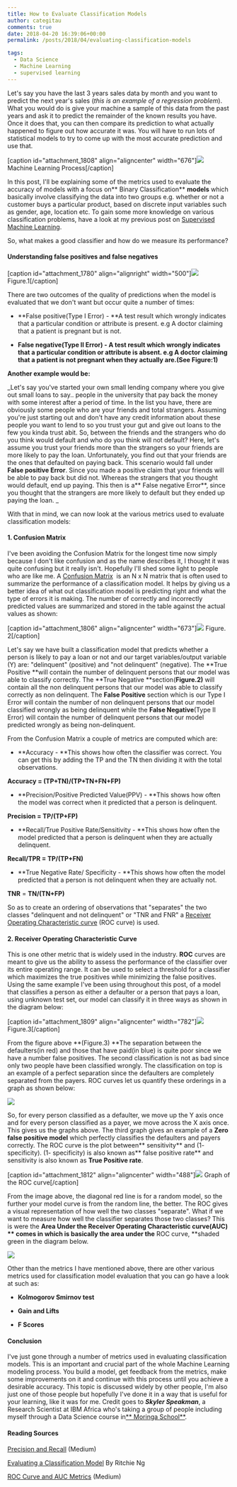 ```yaml
---
title: How to Evaluate Classification Models
author: categitau
comments: true
date: 2018-04-20 16:39:06+00:00
permalink: /posts/2018/04/evaluating-classification-models

tags:
  - Data Science
  - Machine Learning
  - supervised learning
---
```


Let's say you have the last 3 years sales data by month and you want to predict the next year's sales (_this is an example of a regression problem_). What you would do is give your machine a sample of this data from the past years and ask it to predict the remainder of the known results you have. Once it does that, you can then compare its prediction to what actually happened to figure out how accurate it was. You will have to run lots of statistical models to try to come up with the most accurate prediction and use that.<!-- more -->

[caption id="attachment_1808" align="aligncenter" width="676"]![](http://categitau.com/wp-content/uploads/2018/04/1WjXHRFcFT-7jPRWJ9Q5Ww-700x326.jpeg) Machine Learning Process[/caption]



In this post, I'll be explaining some of the metrics used to evaluate the accuracy of models with a focus on** Binary Classification** **models** which basically involve classifying the data into two groups e.g. whether or not a customer buys a particular product, based on discrete input variables such as gender, age, location etc. To gain some more knowledge on various classification problems, have a look at my previous post on [ Supervised Machine Learning](http://categitau.com/introduction-to-supervised-learning/).

So, what makes a good classifier and how do we measure its performance?


#### Understanding false positives and false negatives


[caption id="attachment_1780" align="alignright" width="500"]![](http://categitau.com/wp-content/uploads/2018/04/TP.jpg) Figure.1[/caption]

There are two outcomes of the quality of predictions when the model is evaluated that we don't want but occur quite a number of times:



 	
  * **False positive(Type I Error) - **A test result which wrongly indicates that a particular condition or attribute is present. e.g A doctor claiming that a patient is pregnant but is not.

 	
  * **False negative(Type II Error) - **A test result which wrongly indicates that a particular condition or attribute is absent. e.g A doctor claiming that a patient is not pregnant when they actually are.**(See Figure:1)**


**Another example would be:**

_Let's say you've started your own small lending company where you give out small loans to say.. people in the university that pay back the money with some interest after a period of time. In the list you have, there are obviously some people who are your friends and total strangers. Assuming you're just starting out and don't have any credit information about these people you want to lend to so you trust your gut and give out loans to the few you kinda trust abit. So, between the friends and the strangers who do you think would default and who do you think will not default? Here, let's assume you trust your friends more than the strangers so your friends are more likely to pay the loan. Unfortunately, you find out that your friends are the ones that defaulted on paying back. This scenario would fall under **False positive Error**. Since you made a positive claim that your friends will be able to pay back but did not. Whereas the strangers that you thought would default, end up paying. This then is a** False negative Error**, since you thought that the strangers are more likely to default but they ended up paying the loan.
_

With that in mind, we can now look at the various metrics used to evaluate classification models:


#### 1. Confusion Matrix


I've been avoiding the Confusion Matrix for the longest time now simply because I don't like confusion and as the name describes it, I thought it was quite confusing but it really isn't. Hopefully I'll shed some light to people who are like me. A [Confusion Matrix](https://en.wikipedia.org/wiki/Confusion_matrix)  is an N x N matrix that is often used to summarize the performance of a classification model. It helps by giving us a better idea of what out classification model is predicting right and what the type of errors it is making. The number of correctly and incorrectly predicted values are summarized and stored in the table against the actual values as shown:



[caption id="attachment_1806" align="aligncenter" width="673"]![](http://categitau.com/wp-content/uploads/2018/04/Screenshot-from-2018-04-19-10-42-06.png) Figure. 2[/caption]



Let's say we have built a classification model that predicts whether a person is likely to pay a loan or not and our target variables/output variable (Y) are: "delinquent" (positive) and "not delinquent" (negative). The **True Positive **will contain the number of delinquent persons that our model was able to classify correctly. The **True Negative **section(**Figure.2)** will contain all the non delinquent persons that our model was able to classify correctly as non delinquent. The **False Positive** section which is our Type I Error will contain the number of non delinquent persons that our model classified wrongly as being delinquent while the **False Negative**(Type II Error) will contain the number of delinquent persons that our model predicted wrongly as being non-delinquent.

From the Confusion Matrix a couple of metrics are computed which are:



 	
  * **Accuracy - **This shows how often the classifier was correct. You can get this by adding the TP and the TN then dividing it with the total observations.




**Accuracy = (TP+TN)/(TP+TN+FN+FP)**






 	
  * **Precision/Positive Predicted Value(PPV) - **This shows how often the model was correct when it predicted that a person is delinquent.




**Precision = TP/(TP+FP)**






 	
  * **Recall/True Positive Rate/Sensitivity - **This shows how often the model predicted that a person is delinquent when they are actually delinquent.




**Recall/TPR = TP/(TP+FN)**






 	
  * **True Negative Rate/ Specificity - **This shows how often the model predicted that a person is not delinquent when they are actually not.




**TNR** = **TN/(TN+FP)**




So as to create an ordering of observations that "separates" the two classes "delinquent and not delinquent" or "TNR and FNR" a [Receiver Operating Characteristic curve](https://en.wikipedia.org/wiki/Receiver_operating_characteristic) (ROC curve) is used.


#### 2. Receiver Operating Characteristic Curve


This is one other metric that is widely used in the industry. **ROC** curves are meant to give us the ability to assess the performance of the classifier over its entire operating range. It can be used to select a threshold for a classifier which maximizes the true positives while minimizing the false positives. Using the same example I've been using throughout this post, of a model that classifies a person as either a defaulter or a person that pays a loan, using unknown test set, our model can classify it in three ways as shown in the diagram below:

[caption id="attachment_1809" align="aligncenter" width="782"]![](http://categitau.com/wp-content/uploads/2018/04/2.png) Figure.3[/caption]

From the figure above **(Figure.3) **The separation between the defaulters(in red) and those that have paid(in blue) is quite poor since we have a number false positives. The second classification is not as bad since only two people have been classified wrongly. The classification on top is an example of a perfect separation since the defaulters are completely separated from the payers. ROC curves let us quantify these orderings in a graph as shown below:

![](http://categitau.com/wp-content/uploads/2018/04/3.png)

So, for every person classified as a defaulter, we move up the Y axis once and for every person classified as a payer, we move across the X axis once. This gives us the graphs above. The third graph gives an example of a **Zero false positive model** which perfectly classifies the defaulters and payers correctly. The ROC curve is the plot between** sensitivity** and (1- specificity). (1- specificity) is also known as** false positive rate** and sensitivity is also known as **True Positive rate**.

[caption id="attachment_1812" align="aligncenter" width="488"]![](http://categitau.com/wp-content/uploads/2018/04/ROC.png) Graph of the ROC curve[/caption]

From the image above, the diagonal red line is for a random model, so the further your model curve is from the random line, the better. The ROC gives a visual representation of how well the two classes "separate". What if we want to measure how well the classifier separates those two classes? This is were the **Area Under the Receiver Operating Characteristic curve(AUC) ** comes in which is basically the area under the** ROC curve, **shaded green in the diagram below.

![](http://categitau.com/wp-content/uploads/2018/04/4.png)



Other than the metrics I have mentioned above, there are other various metrics used for classification model evaluation that you can go have a look at such as:



 	
  * **Kolmogorov Smirnov test**

 	
  * **Gain and Lifts**

 	
  * **F Scores**




#### Conclusion


I've just gone through a number of metrics used in evaluating classification models. This is an important and crucial part of the whole Machine Learning modeling process. You build a model, get feedback from the metrics, make some improvements on it and continue with this process until you achieve a desirable accuracy. This topic is discussed widely by other people, I'm also just one of those people but hopefully I've done it in a way that is useful for your learning, like it was for me. Credit goes to **_Skyler Speakman_**, a Research Scientist at IBM Africa who's taking a group of people including myself through a Data Science course in[** Moringa School**](https://moringaschool.com/).


#### Reading Sources


[Precision and Recall](https://towardsdatascience.com/model-evaluation-i-precision-and-recall-166ddb257c7b) (Medium)

[Evaluating a Classification Model](http://www.ritchieng.com/machine-learning-evaluate-classification-model/) By Ritchie Ng

[ROC Curve and AUC Metrics](https://medium.com/@andygon/eli5-roc-curve-auc-metrics-ac4fe482f018) (Medium)
